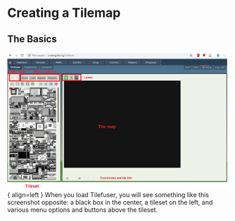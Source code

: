 # Creating a Tilemap
## The Basics
![Image title](image.png){ align=left } When you load Tilefuser, you will see something like this screenshot opposite: a black box in the center, a tileset on the left, and various menu options and buttons above the tileset. 